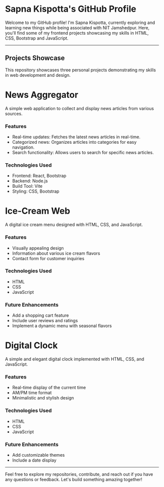 


# Sapna Kispotta's GitHub Profile

Welcome to my GitHub profile! I'm Sapna Kispotta, currently exploring and learning new things while being associated with NIT Jamshedpur. Here, you'll find some of my frontend projects showcasing my skills in HTML, CSS, Bootstrap and JavaScript.

---
## Projects Showcase 

This repository showcases three personal projects demonstrating my skills in web development and design.

# News Aggregator

A simple web application to collect and display news articles from various sources.

### Features

- Real-time updates: Fetches the latest news articles in real-time.
- Categorized news: Organizes articles into categories for easy navigation.
- Search functionality: Allows users to search for specific news articles.

### Technologies Used

- Frontend: React, Bootstrap
- Backend: Node.js
- Build Tool: Vite
- Styling: CSS, Bootstrap

# Ice-Cream Web

A digital ice cream menu designed with HTML, CSS, and JavaScript.

### Features

- Visually appealing design
- Information about various ice cream flavors
- Contact form for customer inquiries

### Technologies Used

- HTML
- CSS
- JavaScript

### Future Enhancements

- Add a shopping cart feature
- Include user reviews and ratings
- Implement a dynamic menu with seasonal flavors

# Digital Clock

A simple and elegant digital clock implemented with HTML, CSS, and JavaScript.

### Features

- Real-time display of the current time
- AM/PM time format
- Minimalistic and stylish design

### Technologies Used

- HTML
- CSS
- JavaScript

### Future Enhancements

- Add customizable themes
- Include a date display

---

Feel free to explore my repositories, contribute, and reach out if you have any questions or feedback. Let's build something amazing together!




